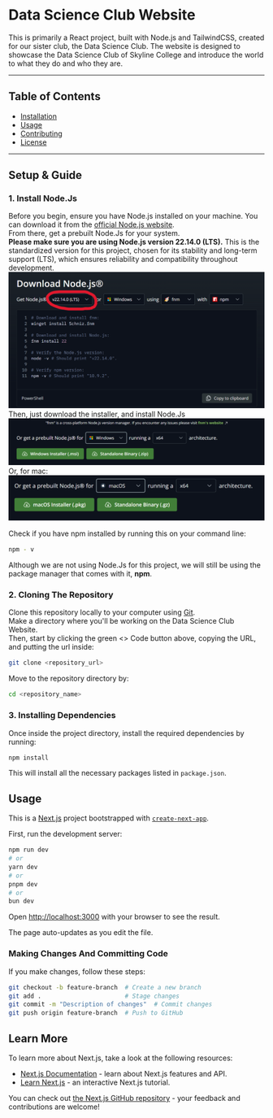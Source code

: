 # Data Science Club Website

This is primarily a React project, built with Node.js and TailwindCSS, created for our sister club, the Data Science Club. The website is designed to showcase the Data Science Club of Skyline College and introduce the world to what they do and who they are.

---

## Table of Contents

- [Installation](#installation)
- [Usage](#usage)
- [Contributing](#contributing)
- [License](#license)

---

## Setup & Guide

### **1.** **Install Node.Js**

Before you begin, ensure you have Node.js installed on your machine.
You can download it from the [official Node.js website](https://nodejs.org/en/download).<br>
From there, get a prebuilt Node.Js for your system.<br>
**Please make sure you are using Node.js version 22.14.0 (LTS).** This is the standardized version for this project, chosen for its stability and long-term support (LTS), which ensures reliability and compatibility throughout development.
![Node Screenshot](docs\assets\nodeSS.png)<br>
Then, just download the installer, and install Node.Js
![Win Node Screenshot](docs\assets\winNodeSS.png)
Or, for mac:
![Mac Node Screenshot](docs\assets\macNodeSS.png)

Check if you have npm installed by running this on your command line:

```bash
npm - v
```

Although we are not using Node.Js for this project, we will still be using the package manager that comes with it, **npm**.

### **2.** **Cloning The Repository**

Clone this repository locally to your computer using [Git](https://git-scm.com/downloads).<br>
Make a directory where you'll be working on the Data Science Club Website.<br>
Then, start by clicking the green <> Code button above, copying the URL, and putting the url inside:

```bash
git clone <repository_url>
```

Move to the repository directory by:

```bash
cd <repository_name>
```

### **3.** **Installing Dependencies**

Once inside the project directory, install the required dependencies by running:

```bash
npm install
```

This will install all the necessary packages listed in `package.json`.

## Usage

This is a [Next.js](https://nextjs.org) project bootstrapped with [`create-next-app`](https://nextjs.org/docs/app/api-reference/cli/create-next-app).

First, run the development server:

```bash
npm run dev
# or
yarn dev
# or
pnpm dev
# or
bun dev
```

Open [http://localhost:3000](http://localhost:3000) with your browser to see the result.

The page auto-updates as you edit the file.

### **Making Changes And Committing Code**

If you make changes, follow these steps:

```bash
git checkout -b feature-branch  # Create a new branch
git add .                       # Stage changes
git commit -m "Description of changes"  # Commit changes
git push origin feature-branch  # Push to GitHub
```

## Learn More

To learn more about Next.js, take a look at the following resources:

- [Next.js Documentation](https://nextjs.org/docs) - learn about Next.js features and API.
- [Learn Next.js](https://nextjs.org/learn) - an interactive Next.js tutorial.

You can check out [the Next.js GitHub repository](https://github.com/vercel/next.js) - your feedback and contributions are welcome!
